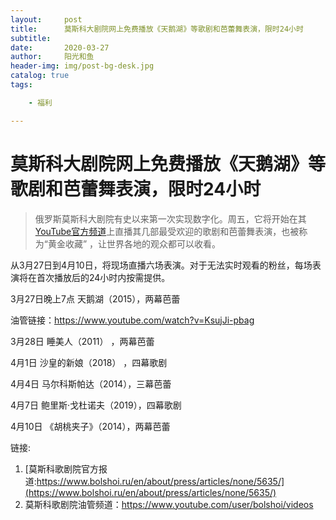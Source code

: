 ```yaml
---
layout:     post
title:      莫斯科大剧院网上免费播放《天鹅湖》等歌剧和芭蕾舞表演，限时24小时
subtitle:   
date:       2020-03-27
author:     阳光和鱼
header-img: img/post-bg-desk.jpg
catalog: true
tags:

    - 福利

---
```


# 莫斯科大剧院网上免费播放《天鹅湖》等歌剧和芭蕾舞表演，限时24小时

>  俄罗斯莫斯科大剧院有史以来第一次实现数字化。周五，它将开始在其[YouTube官方频道](https://www.youtube.com/bolshoi)上直播其几部最受欢迎的歌剧和芭蕾舞表演，也被称为“黄金收藏” ，让世界各地的观众都可以收看。

从3月27日到4月10日，将现场直播六场表演。对于无法实时观看的粉丝，每场表演将在首次播放后的24小时内按需提供。

3月27日晚上7点
天鹅湖（2015），两幕芭蕾

油管链接：https://www.youtube.com/watch?v=KsujJi-pbag

3月28日
睡美人（2011） ，两幕芭蕾

4月1日
沙皇的新娘（2018） ，四幕歌剧

4月4日
马尔科斯帕达（2014），三幕芭蕾

4月7日
鲍里斯·戈杜诺夫（2019），四幕歌剧

4月10日
《胡桃夹子》（2014），两幕芭蕾

链接:

1. [莫斯科歌剧院官方报道:https://www.bolshoi.ru/en/about/press/articles/none/5635/](https://www.bolshoi.ru/en/about/press/articles/none/5635/)
2. 莫斯科歌剧院油管频道：https://www.youtube.com/user/bolshoi/videos